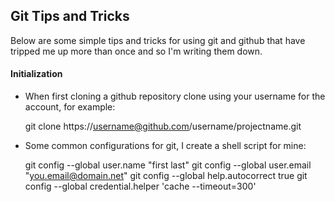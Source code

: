 ## Git Tips and Tricks

Below are some simple tips and tricks for using git and github that have 
tripped me up more than once and so I'm writing them down.

#### Initialization

* When first cloning a github repository clone using your username for the
account, for example:

	git clone https://username@github.com/username/projectname.git

* Some common configurations for git, I create a shell script for mine:

	git config --global user.name "first last"
	git config --global user.email "you.email@domain.net"
	git config --global help.autocorrect true
	git config --global credential.helper 'cache --timeout=300'

